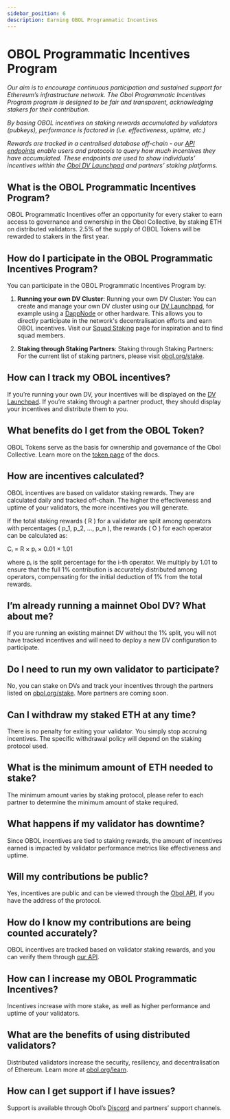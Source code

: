 ```yaml
---
sidebar_position: 6
description: Earning OBOL Programmatic Incentives
---
```


# OBOL Programmatic Incentives Program

*Our aim is to encourage continuous participation and sustained support for Ethereum’s infrastructure network. The Obol Programmatic Incentives Program program is designed to be fair and transparent, acknowledging stakers for their contribution.*

*By basing OBOL incentives on staking rewards accumulated by validators (pubkeys), performance is factored in (i.e. effectiveness, uptime, etc.)*

*Rewards are tracked in a centralised database off-chain - our [API endpoints](https://docs.obol.tech/api#tag/Address/operation/AddressController_getAddressContributions) enable users and protocols to query how much incentives they have accumulated. These endpoints are used to show individuals’ incentives within the [Obol DV Launchpad](https://launchpad.obol.org) and partners’ staking platforms.*

## What is the OBOL Programmatic Incentives Program?

OBOL Programmatic Incentives offer an opportunity for every staker to earn access to governance and ownership in the Obol Collective, by staking ETH on distributed validators. 2.5% of the supply of OBOL Tokens will be rewarded to stakers in the first year. 

## How do I participate in the OBOL Programmatic Incentives Program?

You can participate in the OBOL Programmatic Incentives Program by:

1. **Running your own DV Cluster**: Running your own DV Cluster: You can create and manage your own DV cluster using our [DV Launchpad](https://launchpad.obol.org), for example using a [DappNode](https://dappnode.com/) or other hardware. This allows you to directly participate in the network's decentralisation efforts and earn OBOL incentives. Visit our [Squad Staking](https://squadstaking.com) page for inspiration and to find squad members. 

2. **Staking through Staking Partners**: Staking through Staking Partners: For the current list of staking partners, please visit [obol.org/stake](https://obol.org/stake).

## How can I track my OBOL incentives?

If you’re running your own DV, your incentives will be displayed on the [DV Launchpad](https://launchpad.obol.org). If you’re staking through a partner product, they should display your incentives and distribute them to you.

## What benefits do I get from the OBOL Token?

OBOL Tokens serve as the basis for ownership and governance of the Obol Collective. Learn more on the [token page](./obol-token.md) of the docs.

## How are incentives calculated?

OBOL incentives are based on validator staking rewards. They are calculated daily and tracked off-chain. The higher the effectiveness and uptime of your validators, the more incentives you will generate.

If the total staking rewards \( R \) for a validator are split among operators with percentages \( p_1, p_2, ..., p_n \), the rewards \( O \) for each operator can be calculated as:

Cᵢ = R × pᵢ × 0.01 × 1.01

where pᵢ is the split percentage for the i-th operator. We multiply by 1.01 to ensure that the full 1% contribution is accurately distributed among operators, compensating for the initial deduction of 1% from the total rewards.

## I’m already running a mainnet Obol DV? What about me?

If you are running an existing mainnet DV without the 1% split, you will not have tracked incentives and will need to deploy a new DV configuration to participate.

## Do I need to run my own validator to participate?

No, you can stake on DVs and track your incentives through the partners listed on [obol.org/stake](https://obol.org/stake). More partners are coming soon.

## Can I withdraw my staked ETH at any time?

There is no penalty for exiting your validator. You simply stop accruing incentives. The specific withdrawal policy will depend on the staking protocol used.

## What is the minimum amount of ETH needed to stake?

The minimum amount varies by staking protocol, please refer to each partner to determine the minimum amount of stake required.

## What happens if my validator has downtime?

Since OBOL incentives are tied to staking rewards, the amount of incentives earned is impacted by validator performance metrics like effectiveness and uptime.

## Will my contributions be public?

Yes, incentives are public and can be viewed through the [Obol API](https://docs.obol.org/api#tag/Address/operation/AddressController_getAddressContributions), if you have the address of the protocol.

## How do I know my contributions are being counted accurately?

OBOL incentives are tracked based on validator staking rewards, and you can verify them through [our API](https://docs.obol.org/api#tag/Address/operation/AddressController_getAddressContributions).

## How can I increase my OBOL Programmatic Incentives?

Incentives increase with more stake, as well as higher performance and uptime of your validators.

## What are the benefits of using distributed validators?

Distributed validators increase the security, resiliency, and decentralisation of Ethereum. Learn more at [obol.org/learn](https://obol.org/learn).

## How can I get support if I have issues?

Support is available through Obol’s [Discord](https://discord.gg/obol) and partners’ support channels.